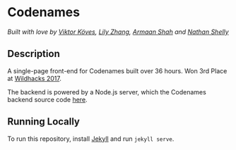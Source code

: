 # Codenames
*Built with love by [Viktor Köves][viktor], [Lily Zhang][lily], [Armaan Shah][armaan] and [Nathan Shelly][nathan]*

## Description
A single-page front-end for Codenames built over 36 hours. Won 3rd Place at [Wildhacks 2017][wildhacks].

The backend is powered by a Node.js server, which the Codenames backend source code [here](https://github.com/nathanshelly/codenames-back).

## Running Locally

To run this repository, install [Jekyll](https://jekyllrb.com/) and run `jekyll serve`.

[viktor]: https://github.com/vkoves
[lily]: https://github.com/lilyszhang
[armaan]: https://github.com/armaanshah96
[nathan]: https://github.com/nathanshelly
[wildhacks]: https://devpost.com/software/codenames
[front]: https://github.com/nathanshelly/codenames